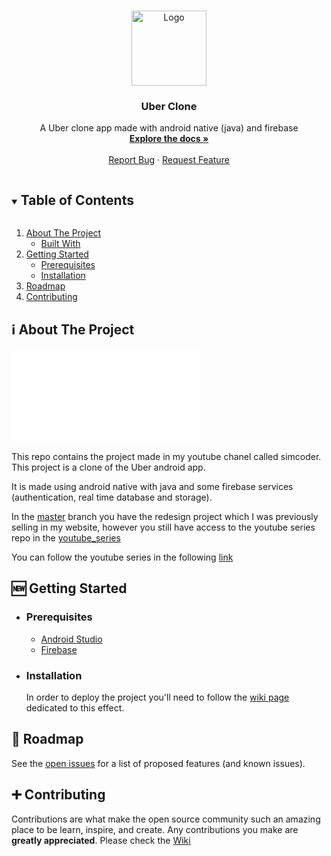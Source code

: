 

<!-- PROJECT LOGO -->
<br />
<p align="center">
  <a href="LogoUniCab.jpg">
    <img src="![LogoUniCab](https://github.com/user-attachments/assets/2f064083-8145-417c-b660-05ecf6c3c31f)" alt="Logo" width="120" height="120">
  </a>

  <h3 align="center">Uber Clone</h3>

  <p align="center">
    A Uber clone app made with android native (java) and firebase
    <br />
    <a href="https://github.com/IFitri/UniCab/wiki"><strong>Explore the docs »</strong></a>
    <br />
    <br />
    <a href="https://github.com/IFitri/UniCab/issues">Report Bug</a>
    ·
    <a href="https://github.com/IFitri/UniCab/issues">Request Feature</a>
  </p>
</p>

<!-- TABLE OF CONTENTS -->
<details open="open">
  <summary><h2 style="display: inline-block">Table of Contents</h2></summary>
  <ol>
    <li>
      <a href="#about-the-project">About The Project</a>
      <ul>
        <li><a href="#built-with">Built With</a></li>
      </ul>
    </li>
    <li>
      <a href="#getting-started">Getting Started</a>
      <ul>
        <li><a href="#prerequisites">Prerequisites</a></li>
        <li><a href="#installation">Installation</a></li>
      </ul>
    </li>
    <li><a href="#roadmap">Roadmap</a></li>
    <li><a href="#contributing">Contributing</a></li>
    
  </ol>
</details>

<!-- ABOUT THE PROJECT -->

## ℹ️ About The Project

![alt text](mockup.html "Title")

This repo contains the project made in my youtube chanel called simcoder. This project is a clone of the Uber android app.

It is made using android native with java and some firebase services (authentication, real time database and storage).

In the [master](https://github.com/SimCoderYoutube/UberClone/tree/master) branch you have the redesign project which I was previously selling in my website, however you still have access to the youtube series repo in the [youtube_series](https://github.com/SimCoderYoutube/UberClone/tree/youtube_series)

You can follow the youtube series in the following [link](https://www.youtube.com/watch?v=7HbQx0lwRww&list=PLxabZQCAe5fgXx8cn2iKOtt0VFJrf5bOd&ab_channel=SimCoder)

## 🆕 Getting Started

- ### **Prerequisites**

  - [Android Studio](https://developer.android.com/)
  - [Firebase](https://firebase.google.com/)

<!-- GETTING STARTED -->

- ### **Installation**

  In order to deploy the project you'll need to follow the [wiki page](https://github.com/IFitri/UniCab/wiki/Installation-UniCab) dedicated to this effect.

## 🚧 Roadmap

See the [open issues](https://github.com/SimCoderYoutube/UberClone/issues) for a list of proposed features (and known issues).

<!-- CONTRIBUTING -->

## ➕ Contributing

Contributions are what make the open source community such an amazing place to be learn, inspire, and create. Any contributions you make are **greatly appreciated**. Please check the [Wiki](https://github.com/SimCoderYoutube/UberClone/wiki/How-to-Contribute)
